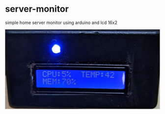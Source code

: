 # server-monitor
simple home server monitor using arduino and lcd 16x2

![alt text](https://github.com/Ashfal/server-monitor/blob/main/LCD.jpg)
